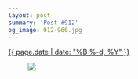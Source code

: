 ```yaml
---
layout: post
summary: 'Post #912'
og_image: 912-960.jpg
---
```


<div class="post">
 <time>
  <a href="/912">
   {{ page.date | date: "%B %-d, %Y" }}
  </a>
 </time>
 <a href="/912">
  <figure data-taken="10/7/2019">
   <img sizes="(min-width: 700px) 50vw, calc(100vw - 2rem)" src="{{ site.assets_url }}/912-480.jpg" srcset="{{ site.assets_url }}/912-240.jpg 240w, {{ site.assets_url }}/912-480.jpg 480w, {{ site.assets_url }}/912-720.jpg 720w, {{ site.assets_url }}/912-960.jpg 960w"/>
  </figure>
 </a>
</div>
